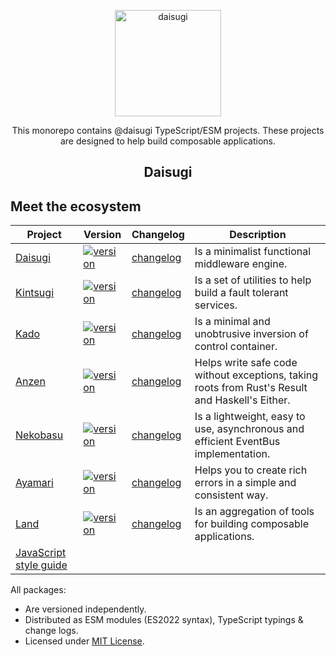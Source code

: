 <p align="center">
  <img alt="daisugi" src="https://user-images.githubusercontent.com/22574/125201112-fc787f00-e26d-11eb-8e70-569dbd6997e0.png" width="170">
</p>

<p align="center">
 This monorepo contains @daisugi TypeScript/ESM projects. These projects are designed to help build composable applications.
</p>

<h2 align="center">Daisugi</h2>

## Meet the ecosystem

| Project                                                                         | Version                                                                                                           | Changelog                                     | Description                                                                                     |
| ------------------------------------------------------------------------------- | ----------------------------------------------------------------------------------------------------------------- | --------------------------------------------- | ----------------------------------------------------------------------------------------------- |
| [Daisugi](./packages/daisugi)                                                   | [![version](https://img.shields.io/npm/v/@daisugi/daisugi.svg)](https://www.npmjs.com/package/@daisugi/daisugi)   | [changelog](./packages/daisugi/CHANGELOG.md)  | Is a minimalist functional middleware engine.                                                   |
| [Kintsugi](./packages/kintsugi)                                                 | [![version](https://img.shields.io/npm/v/@daisugi/kintsugi.svg)](https://www.npmjs.com/package/@daisugi/kintsugi) | [changelog](./packages/kintsugi/CHANGELOG.md) | Is a set of utilities to help build a fault tolerant services.                                  |
| [Kado](./packages/kado)                                                         | [![version](https://img.shields.io/npm/v/@daisugi/kado.svg)](https://www.npmjs.com/package/@daisugi/kado)         | [changelog](./packages/kado/CHANGELOG.md)     | Is a minimal and unobtrusive inversion of control container.                                    |
| [Anzen](./packages/anzen)                                                       | [![version](https://img.shields.io/npm/v/@daisugi/anzen.svg)](https://www.npmjs.com/package/@daisugi/anzen)       | [changelog](./packages/anzen/CHANGELOG.md)    | Helps write safe code without exceptions, taking roots from Rust's Result and Haskell's Either. |
| [Nekobasu](./packages/nekobasu)                                                 | [![version](https://img.shields.io/npm/v/@daisugi/nekobasu.svg)](https://www.npmjs.com/package/@daisugi/nekobasu) | [changelog](./packages/nekobasu/CHANGELOG.md) | Is a lightweight, easy to use, asynchronous and efficient EventBus implementation.              |
| [Ayamari](./packages/ayamari)                                                   | [![version](https://img.shields.io/npm/v/@daisugi/ayamari.svg)](https://www.npmjs.com/package/@daisugi/ayamari)   | [changelog](./packages/ayamari/CHANGELOG.md)  | Helps you to create rich errors in a simple and consistent way.                                 |
| [Land](./packages/land)                                                         | [![version](https://img.shields.io/npm/v/@daisugi/land.svg)](https://www.npmjs.com/package/@daisugi/land)         | [changelog](./packages/land/CHANGELOG.md)     | Is an aggregation of tools for building composable applications.                                |
| [JavaScript style guide](https://github.com/daisugiland/javascript-style-guide) |                                                                                                                   |                                               |                                                                                                 |

All packages:

- Are versioned independently.
- Distributed as ESM modules (ES2022 syntax), TypeScript typings & change logs.
- Licensed under [MIT License](./LICENSE).
